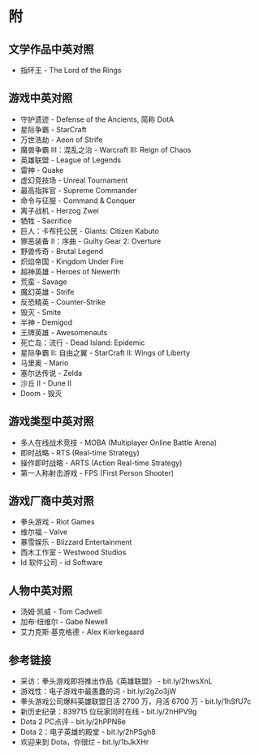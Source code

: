 # 附

## 文学作品中英对照
- 指环王 - The Lord of the Rings

## 游戏中英对照
- 守护遗迹 - Defense of the Ancients, 简称 DotA
- 星际争霸 - StarCraft
- 万世浩劫 - Aeon of Strife
- 魔兽争霸 III：混乱之治 - Warcraft III: Reign of Chaos
- 英雄联盟 - League of Legends
- 雷神 - Quake
- 虚幻竞技场 - Unreal Tournament
- 最高指挥官 - Supreme Commander
- 命令与征服 - Command & Conquer
- 离子战机 - Herzog Zwei
- 牺牲 - Sacrifice
- 巨人：卡布托公民 - Giants: Citizen Kabuto
- 罪恶装备 II：序曲 - Guilty Gear 2: Overture
- 野兽传奇 - Brutal Legend
- 炽焰帝国 - Kingdom Under Fire
- 超神英雄 - Heroes of Newerth
- 荒蛮 - Savage
- 魔幻英雄 - Strife
- 反恐精英 - Counter-Strike
- 毁灭 - Smite
- 半神 - Demigod
- 王牌英雄 - Awesomenauts
- 死亡岛：流行 - Dead Island: Epidemic
- 星际争霸 II: 自由之翼 - StarCraft II: Wings of Liberty
- 马里奥 - Mario
- 塞尔达传说 - Zelda
- 沙丘 II - Dune II
- Doom - 毁灭

## 游戏类型中英对照
- 多人在线战术竞技 - MOBA (Multiplayer Online Battle Arena)
- 即时战略 - RTS (Real-time Strategy)
- 操作即时战略 - ARTS (Action Real-time Strategy)
- 第一人称射击游戏 - FPS (First Person Shooter)

## 游戏厂商中英对照
- 拳头游戏 - Riot Games
- 维尔福 - Valve
- 暴雪娱乐 - Blizzard Entertainment
- 西木工作室 - Westwood Studios
- Id 软件公司 - id Software

## 人物中英对照
- 汤姆·凯威 - Tom Cadwell
- 加布·纽维尔 - Gabe Newell
- 艾力克斯·基克格德 - Alex Kierkegaard

## 参考链接
- 采访：拳头游戏即将推出作品《英雄联盟》 - bit.ly/2hwsXnL
- 游戏性：电子游戏中最愚蠢的词 - bit.ly/2gZo3jW
- 拳头游戏公司爆料英雄联盟日活 2700 万，月活 6700 万 - bit.ly/1hSfU7c
- 新历史纪录：839715 位玩家同时在线 - bit.ly/2hHPV9g
- Dota 2 PC点评 - bit.ly/2hPPN6e
- Dota 2：电子英雄的殿堂 - bit.ly/2hPSgh8
- 欢迎来到 Dota，你很烂 - bit.ly/1bJkXHr